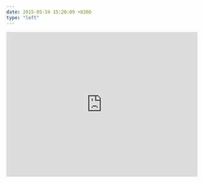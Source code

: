 ```yaml
---
date: 2015-05-19 15:20:09 +0200
type: "left"
---
```

<iframe src="https://www.facebook.com/plugins/post.php?href=https%3A%2F%2Fwww.facebook.com%2Fphoto.php%3Ffbid%3D854850584585874%26set%3Da.701530316584569.1073741829.100001828228976%26type%3D3&width=500" width="500" height="380" style="border:none;overflow:hidden" scrolling="no" frameborder="0" allowTransparency="true"></iframe>
